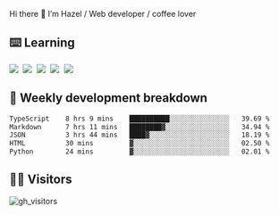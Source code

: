 
Hi there 👋 I’m Hazel / Web developer / coffee lover

## ⌨️ Learning

<samp>
 <a href="https://github.com/vuejs/core"><img src="https://api.iconify.design/logos:vue.svg" /></a>
  <a href="https://github.com/vuejs/core"><img src="https://api.iconify.design/logos:react.svg" /></a>
  <a href="https://github.com/vitejs/vite"><img src="https://api.iconify.design/logos:vitejs.svg" /></a>
  <a href="https://github.com/microsoft/TypeScript"><img src="https://api.iconify.design/logos:typescript-icon.svg" /></a> 
  <a href="https://github.com/unocss/unocss"><img src="https://api.iconify.design/logos:unocss.svg" /></a>
  

</samp>


## 🦀 Weekly development breakdown

<!--START_SECTION:waka-->

```txt
TypeScript    8 hrs 9 mins    ██████████░░░░░░░░░░░░░░░   39.69 %
Markdown      7 hrs 11 mins   ████████▓░░░░░░░░░░░░░░░░   34.94 %
JSON          3 hrs 44 mins   ████▓░░░░░░░░░░░░░░░░░░░░   18.19 %
HTML          30 mins         ▓░░░░░░░░░░░░░░░░░░░░░░░░   02.50 %
Python        24 mins         ▓░░░░░░░░░░░░░░░░░░░░░░░░   02.01 %
```

<!--END_SECTION:waka-->
## 👬🏻 Visitors

![gh_visitors](https://profile-counter.glitch.me/Hazel-Lin/count.svg)

